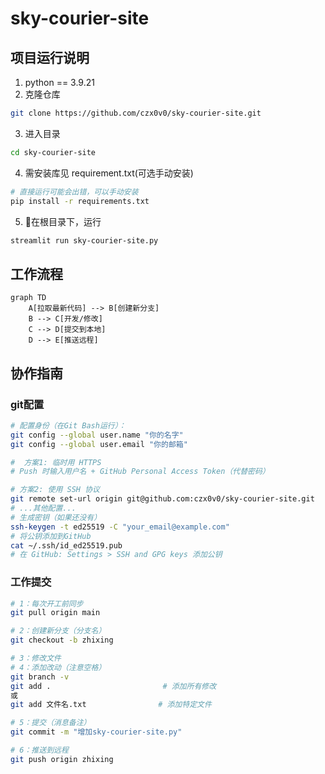 # sky-courier-site
## 项目运行说明
1. python == 3.9.21 
2. 克隆仓库
```bash
git clone https://github.com/czx0v0/sky-courier-site.git
```
3. 进入目录
```bash
cd sky-courier-site
```
4. 需安装库见 requirement.txt(可选手动安装) 
```bash
# 直接运行可能会出错，可以手动安装
pip install -r requirements.txt
```
5. 🌟在根目录下，运行
```bash
streamlit run sky-courier-site.py
```
## 工作流程
```mermaid
graph TD
    A[拉取最新代码] --> B[创建新分支]
    B --> C[开发/修改]
    C --> D[提交到本地]
    D --> E[推送远程]
```
## 协作指南
### git配置
```bash
# 配置身份（在Git Bash运行）：
git config --global user.name "你的名字"
git config --global user.email "你的邮箱"

#  方案1: 临时用 HTTPS
# Push 时输入用户名 + GitHub Personal Access Token（代替密码）

# 方案2: 使用 SSH 协议
git remote set-url origin git@github.com:czx0v0/sky-courier-site.git
# ...其他配置...
# 生成密钥（如果还没有）
ssh-keygen -t ed25519 -C "your_email@example.com"
# 将公钥添加到GitHub
cat ~/.ssh/id_ed25519.pub
# 在 GitHub: Settings > SSH and GPG keys 添加公钥
```
### 工作提交
```bash
# 1：每次开工前同步
git pull origin main

# 2：创建新分支（分支名）
git checkout -b zhixing

# 3：修改文件
# 4：添加改动（注意空格）
git branch -v
git add .                         # 添加所有修改
或
git add 文件名.txt                # 添加特定文件

# 5：提交（消息备注）
git commit -m "增加sky-courier-site.py"

# 6：推送到远程
git push origin zhixing
```

